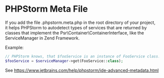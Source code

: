 # PHPStorm Meta File

If you add the file .phpstorm.meta.php in the root directory of your project, it helps PHPStorm to autodetect types of services that are returned by classes that implement the Psr\Container\ContainerInterface, like the ServiceManager in Zend Framework.

Example:

```php
// PHPStorm knows, that $fooService is an instance of FooService class.
$fooService = $serviceManager->get(FooService::class);  
```

See https://www.jetbrains.com/help/phpstorm/ide-advanced-metadata.html
